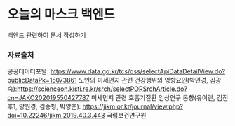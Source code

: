 # 오늘의 마스크 백엔드
백엔드 관련하여 문서 작성하기

### 자료출처
공공데이터포털: https://www.data.go.kr/tcs/dss/selectApiDataDetailView.do?publicDataPk=15073861
노인의 미세먼지 관련 건강행위와 영향요인(박민경, 김광숙):https://scienceon.kisti.re.kr/srch/selectPORSrchArticle.do?cn=JAKO202019550427787
미세먼지 관련 호흡기질환 임상연구 동향(유이란, 김진후1, 양원경, 김승형, 박양춘): https://jikm.or.kr/journal/view.php?doi=10.22246/jikm.2019.40.3.443
국립보건연구원